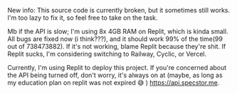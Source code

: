 New info: This source code is currently broken, but it sometimes still works. I'm too lazy to fix it, so feel free to take on the task. 

Mb if the API is slow; I'm using 8x 4GB RAM on Replit, which is kinda small. All bugs are fixed now (i think???), and it should work 99% of the time(99 out of 738473882). If it's not working, blame Replit because they're shit. If Replit sucks, I'm considering switching to Railway, Cyclic, or Vercel.

Currently, I'm using Replit to deploy this project. If you're concerned about the API being turned off, don't worry, it's always on at (maybe, as long as my education plan on replit was not expired 😅 ) https://api.specstor.me.
